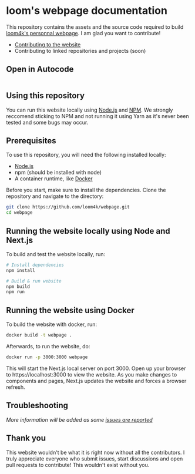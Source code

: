 [<img  data-src="https://deploy.stdlib.com/static/images/deploy.svg" width="192">](https://open.autocode.com/)

# loom's webpage documentation
This repository contains the assets and the source code required to build [loom4k's personnal webpage](https://loom4k.me). I am glad you want to contribute!
- [Contributing to the website](https://github.com/loom4k/webpage/pull  )
- Contributing to linked repositories and projects (soon)

## Open in Autocode
[<img  data-src="https://deploy.stdlib.com/static/images/deploy.svg" width="192">](https://open.autocode.com/)

## Using this repository
You can run this website locally using [Node.js](https://nodejs.org) and [NPM](https://npmjs.com). We strongly reccomend sticking to NPM and not running it using Yarn as it's never been tested and some bugs may occur.

## Prerequisites
To use this repository, you will need the following installed locally:
- [Node.js](https://nodejs.org/)
- npm (should be installed with node)
- A container runtime, like [Docker](https://www.docker.com/)

Before you start, make sure to install the dependencies. Clone the repository and navigate to the directory:
```sh
git clone https://github.com/loom4k/webpage.git
cd webpage
```

## Running the website locally using Node and Next.js
To build and test the website locally, run:
```sh
# Install dependencies
npm install

# Build & run website
npm build
npm run
```

## Running the website using Docker
To build the website with docker, run:
```sh
docker build -t webpage .
```
Afterwards, to run the website, do:
```sh
docker run -p 3000:3000 webpage
```

This will start the Next.js local server on port 3000. Open up your browser to https://localhost:3000 to view the website. As you make changes to components and pages, Next.js updates the website and forces a browser refresh.

## Troubleshooting
*More information will be added as some [issues are reported](https://github.com/loom4k/issues/new)*

## Thank you
This website wouldn't be what it is right now without all the contributors. I truly appreciate everyone who submit issues, start discussions and open pull requests to contribute! This wouldn't exist without you.
